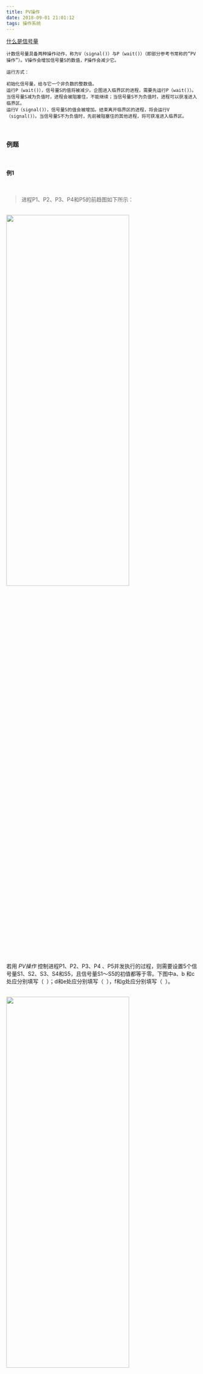 ```yaml
---
title: PV操作
date: 2018-09-01 21:01:12
tags: 操作系统
---
```




[什么是信号量](https://mp.weixin.qq.com/s/Pc9iWLvW7kfP-19QnaYYVA)


```
计数信号量具备两种操作动作，称为V（signal()）与P（wait()）（即部分参考书常称的“PV操作”）。V操作会增加信号量S的数值，P操作会减少它。

运行方式：

初始化信号量，给与它一个非负数的整数值。
运行P（wait()），信号量S的值将被减少。企图进入临界区的进程，需要先运行P（wait()）。当信号量S减为负值时，进程会被阻塞住，不能继续；当信号量S不为负值时，进程可以获准进入临界区。
运行V（signal()），信号量S的值会被增加。结束离开临界区的进程，将会运行V（signal()）。当信号量S不为负值时，先前被阻塞住的其他进程，将可获准进入临界区。
```

<br>

### 例题

<br>



#### 例1

<br>


> 进程P1、P2、P3、P4和P5的前趋图如下所示：

<br>


<img src="PV操作/0.png" width = 80% height = 50% />

<br>

若用 *PV操作* 控制进程P1、P2、P3、P4 、P5并发执行的过程，则需要设置5个信号量S1、S2、S3、S4和S5，且信号量S1～S5的初值都等于零。下图中a、b 和c处应分别填写（ &nbsp;）；d和e处应分别填写（ &nbsp;），f和g处应分别填写（ &nbsp;）。

<br>


<img src="PV操作/1.png" width = 80% height = 50% />



<br>


问题1选项

<br> A.V（S1）、P（S1）和V（S2）V（S3）&nbsp;
<br> B.P（S1）、V（S1）和V（S2）V（S3）&nbsp;
<br> C.V（S1）、V（S2）和P（S1）V（S3）&nbsp;
<br> D.P（S1）、V（S2）和V（S1）V（S3）&nbsp;


<br>

问题2选项

<br> A.V（S2）和P（S4）&nbsp;
<br> B.P（S2）和V（S4）&nbsp;
<br> C.P（S2）和P（S4）&nbsp;
<br> D.V（S2）和V（S4）&nbsp;


<br>


问题3选项

<br> A.P（S3）和V（S4）V（S5）&nbsp;
<br> B.V（S3）和P（S4）P（S5）&nbsp;
<br> C.P（S3）和P（S4）P（S5）&nbsp;
<br> D.V（S3）和V（S4）V（S5）&nbsp;

<br>


解:

<div> 空 (1) 的正确的选项为 A 。


根据前驱图，$P_1$进程执行完需要通知$P_2$进程，故需要利用$V(S_1)$操作通知$P_2$进程，所以空 a 应填$V(S_1)$;

<br>


$P_2$ 进程需要等待$P_1$进程的结果，故需要利用 $P(S_1)$ 操作测试 $P_1$ 进程是否运行完，所以空 b 应填 $P(S_1)$;

<br>

又由于$P_2$进程运行结束需要利用$V(S_2)$、$V(S_3)$操作分别通知$P_3$、$P_4$进程，所以空 c应填 $V(S_2)$、$V(S_3)$。<br></div>





---


<br>



#### 例1-2

<br>


> 进程P1、P2、P3、P4和P5的前趋图如下所示：

<br>

<img src="PV操作/2.png" width = 80% height = 50% />

<br>

用 *PV操作* 控制这5个进程的同步与互斥的程序如下，程序中的空①和空②处应分别为（&nbsp; ），空③和空④处应分别为（&nbsp; ），空⑤和空⑥处应分别为（&nbsp; ）。

<img src="PV操作/2-1.png" width = 80% height = 50% />


<br>


问题1选项

A.V (S1）和P(S2）P (S3)）&nbsp;
B.P(S1）和V(S1）V (S2)）&nbsp;
C.V (S1）和V (S2）V (S3)）&nbsp;
D.P (S1）和V(S1）P (S2)）&nbsp;


<br>


问题2选项

 A.V (S4）V (S5）和P(S3)&nbsp;
 B.V (S3) V (S4）和V(S5)&nbsp;
 C.P (S4）和P (S5）V (S5)&nbsp;
 D.P(S4）和P(S5) V (S4)&nbsp;


<br>


问题3选项

A.P (S6）和P (S5） V (S6)&nbsp;
B.V (S5）和V (S5) V (S6)&nbsp;
C.P (S6）和P (S5）P (S6)&nbsp;
D.V (S6）和P (S5) P(S6)&nbsp;

<br>


解:

根据前驱图，P1进程运行完需要利用V操作V(S1）通知P2进程，所以空①应填 V (S1)。P2进程运行完需要利用V操作V(S2)、V(S3）分别通知P3、P4进程，所以空②应填V (S2） V (S3）。<br>

根据前驱图，P3进程运行完需要利用V操作V(S4)、V(S5）分别通知P4、P5 进程，故空③应为填写V(S4）V(S5)。P4需要等待P2和P5进程的通知，需要执行2个Р操作，由于P4进程的程序中执行前有1个Р操作P(S4)，故空④应为填写P(S3)。<br>


根据前驱图，P4进程执行完需要通知P5进程，故P4进程应该执行1个V操作，即空⑤应填V(S6)。P5进程运行前需要等待P3和P4进程的通知，需要执行2个Р操作，故空⑥应填写P(S5）和P(S6)。<br>


根据上述分析，用PV操作控制这6个进程的同步与互斥的程序如下：


<img src="PV操作/2-2.png" width = 80% height = 50% />

<br>



---


<br>



#### 例1-3

<br>


> 进程P1、P2、P3、P4、P5的前趋图如下：

<img src="PV操作/3.jpg" width = 90% height = 50% />



若用PV操作控制进程并发执行的过程，则需要设置4个信号量S1、S2、S3和S4，且信号量初值都等于零。下图中a和b应分别填写( )，c和d应分别填写( )，e和f应分别填写( )。

<br>

<img src="PV操作/3-1.jpg" width = 90% height = 50% />

<br>

A．P(S1)和P(S2)</p><p>B．P(S1)和V(S2)</p><p>C．V(S1)和V(S2)</p><p>D．V(S1)和P(S2)</p></div>


<br>





<br>



---


<br>



#### 例1-4

<br>




> 进程P1、P2、P3、P4和P5的前趋图如下：


<br>

<img src="PV操作/4.png" width = 90% height = 50% />

<br>

若用PV操作控制进程P1～P5并发执行的过程，则需要设置6个信号S1、S2、S3、S4、S5和S6，且信号量S1-S6的初值都等于零。下图中a和b处应分别填写（ &nbsp;）；c和d处应分别填写（ &nbsp;），e和f处应分别填写（ &nbsp;）。

<br>


<img src="PV操作/4-1.png" width = 90% height = 50% />

<br>

<div class="p2">
问题1选项
<br> A. P（S1）P（S2）和P（S3）P（S4）
<br> B. P（S1）V（S2）和P（S2）V（S1）
<br> C. V（S1）V（S2）和V（S3）V（S4）
<br> D. P（S1）P（S2）和V（S1）V（S2）
<br>
</div>

<br>

<div class="p2">
问题2选项
<br> A. P（S1）P（S2）和V（S3）V（S4）
<br> B. P（S1）P（S3）和V（S5）V（S6）
<br> C. V（S1）V（S2）和P（S3）P（S4）
<br> D. P（S1）V（S3）和P（S2）V（S4）
<br>
</div>

<br>



解:



本题主要考查用PV操作控制进程的并发执行。首先我们需要弄清楚前驱图中给出的各进制的执行顺序。从图中我们不难看出进程P1和P2没有前驱，也就是可以首先并发执行，而进程P3的前驱是P1和P2，P4的前驱是P1和P3，P5的前驱是P2和P3。那么怎么理解前驱呢？其实前驱就是指只有在前驱进程完成后，该进程才能开始执行


&nbsp; 在本题的前驱图中我们不难看出，有6条路径，分别是P1-&gt;P3，P1-&gt;P4，P2-&gt;P3，P2-&gt;P5，P3-&gt;P4，P3-&gt;P5。而且题目也告诉我们分别有6初值为0个信号量（S1-S6），要我们用PV操作来控制进程P1～P5的并发执行。这里我们就需要清楚P与V这两种操作。
<

	P原语的主要操作是：
<div>
	（1）信号量（sem）减1； 　　</div>
<div>
	（2）若相减结果大于等于零，则进程继续执行； 　　</div>
<div>
	（3）若相减结果小于零，则阻塞一个在该信号量上的进程，然后再返回原进程继续执行或转进程调度。</div>

<br>

<div>
	V原语的主要操作是： 　　</div>
<div>
	（1）信号量（sem）加1； 　　</div>
<div>
	（2）若相加结果大于零，则进程继续执行； 　　</div>
<div>
	（3）若相加结果小于或等于零，则唤醒一阻塞在该信号量上的进程，然后再返回原进程继续执行或转进程调度。</div>
<div>

<br>
	&nbsp; 总而言之，进行P操作的主要目的是阻塞某信号量上的进程，而进行V操作的主要目的是唤醒某信号量上的进程。</div>
<div>
	&nbsp; 下面我们具体来求解这个题目。a空处，是在进程P1执行完成以后，那么根据题目的前驱图我们可以知道，这个时候它应该唤醒它的后继进程P3和P4，因此需要执行两个V操作，同样的道路，b空处也需要执行两个V操作，因此可以知道第一空答案选C。</div>

<br>

<div>
	&nbsp; 至于C空处，它是在进程P3执行前进行的处理。根据前驱的意义，我们可以知道执行P3要在P1和P2完成后，因此这个时候，它首先需要判断P1和P2进程是否完成，如何它们完成的话，会分别执行唤醒P3的V操作（换句话说就是会给相应的信号量进行加1操作），那么这个时候我们也可以通过同样的信号量来判断，即对相应的信号量进行减1操作，判断它是否大于0，如果大于等于0，则执行P3，也就是需要P操作。从题目给出的答案来看，这两个信号量应该分别是S1和S3。那么执行完P3后，它也需要唤醒它的后继进程P4和P5，因此需要执行两个V操作，因此D空处应该是两个V操作。综上所述，我们可以知道第二空的答案选B。</div>

<br>

<div>
	&nbsp; 分析到这里后，第三空的答案应该就很明显了，P4和P5进程在执行前，都需要做与P3进程执行前一样的判断，因此都需要进行两个P操作。所以本题答案选C。</div>
<br>

<div>
	&nbsp; 其实做这类题也不难，首先需要我们对PV操作要有一个透彻的理解，另外就是能分析出题目执行的逻辑关系。</div></div>
</div>



<br>


---


<br>



#### 例2

<br>

> 若用PV操作来管理相关临界区，且信号量的值总是在[-2，1]之间变化，则(　　)


<div style="font-size: 16px;">

<br> A.最多只有一个进程在相关临界区执行
<br> B.至少有两个进程在等待进入相关临界区
<br> C.相关临界区的个数最多2个
<br> D.竞争相关临界区执行权的进程最多2个
<br>
</div>


解:

<p>本题考查进程管理-进程同步。相关临界区：指并发进程中涉及到相同变量的那些临界区。对于若干个并发进程共享某一变量的相关临界区的管理有三个要求：（1）一次最多一个进程能够进入临界区；（2）不能让一个进程无限制地在临界区执行；（3）不能强迫一个进程无限制地等待进入它的临界区。

若用PV操作来管理相关临界区，且信号量的值总是在[-2，1]之间变化，则最多只有一个进程在相关临界区执行。故本题选A。</p>


<br>


---


<br>


#### 2-2

<br>

> <div style="font-size: 16px;" class="re-render" data-html="<p>临界区是（）。</p>"><p>临界区是（）。</p></div>


<div style="font-size: 16px;">

<br> A.一段共享数据区
<br> B.一个缓冲区
<br> C.一段程序
<br> D.一个同步机制
<br>
</div>

解:


<p>本题考查进程管理-进程同步。临界区指的是一个访问共用资源（例如：共用设备或是共用存储器）的程序片段，而这些共用资源又无法同时被多个线程访问的特性。当有线程进入临界区段时，其他线程或是进程必须等待（例如：bounded waiting等待法），有一些同步的机制必须在临界区段的进入点与离开点实现，以确保这些共用资源是被互斥获得使用。故本题选C。</p>






---

<br>

参考:



[软件设计师：第五章：操作系统考点总结](https://blog.csdn.net/weixin_43823808/article/details/108254765)




> 前趋图(Precedence Graph) 是一个有向无环图，记为：→={（P<sub>i</sub>，P<sub>j</sub>&nbsp;）|P<sub>i</sub><span style="font-size: 12px;">&nbsp; &nbsp;</span>must complete before &nbsp;P<sub>j</sub>&nbsp; may strat}。假设系统中进程P={P<sub>1，</sub>P<sub>2，</sub>P<sub>3，</sub>P<sub>4，</sub>P<sub>5，</sub>P<sub>6，</sub>P<sub>7，</sub>P<sub>8</sub>}，且进程的前驱图如下：<br>





<img src="PV操作/5.png" width = 80% height = 50% />


那么前驱图可记为：（ &nbsp;）。



问题1选项
<br> A.→={（P
<sub>2</sub>,P
<sub>1</sub>）,（P
<sub>3</sub>,P
<sub>1</sub>）,（P
<sub>4</sub>,P
<sub>1</sub>）,（P
<sub>6</sub>,P
<sub>4</sub>）,（P
<sub>7</sub>,P
<sub>5</sub>）,（P
<sub>7</sub>,P
<sub>6</sub>）,（P
<sub>8</sub>,P
<sub>7</sub>）}
<br> B.→={（P
<sub>1</sub>,P
<sub>2</sub>）,（P
<sub>1</sub>,P
<sub>3</sub>）,（P
<sub>1</sub>,P
<sub>4</sub>）,（P
<sub>2</sub>,P
<sub>5</sub>）,（P
<sub>5</sub>,P
<sub>7</sub>）,（P
<sub>6</sub>,P
<sub>7</sub>）,（P
<sub>7</sub>,P
<sub>8</sub>）}
<br> C.→={（P
<sub>1</sub>,P
<sub>2</sub>）,（P
<sub>1</sub>,P
<sub>3</sub>）,（P
<sub>1</sub>,P
<sub>4</sub>）,（P
<sub>2</sub>,P
<sub>5</sub>）,（P
<sub>3</sub>,P
<sub>5</sub>）,（P
<sub>4</sub>,P
<sub>6</sub>）,（P
<sub>5</sub>,P
<sub>7</sub>）,（P
<sub>6</sub>,P
<sub>7</sub>）,（P
<sub>7</sub>,P
<sub>8</sub>）}
<br> D.→={（P
<sub>2</sub>,P
<sub>1</sub>）,（P
<sub>3</sub>,P
<sub>1</sub>）,（P
<sub>4</sub>,P
<sub>1</sub>）,（P
<sub>5</sub>,P
<sub>2</sub>）,（P
<sub>5</sub>,P
<sub>3</sub>）,（P
<sub>6</sub>,P
<sub>4</sub>）,（P
<sub>7</sub>,P
<sub>5</sub>）, （P
<sub>7</sub>,P
<sub>6</sub>）,（P
<sub>8</sub>,P
<sub>7</sub>）}
<br>

<br>


解:

<div style="font-size: 16px;" id="answer">本题考查前趋图，该图的标记方法是将图中各条边的起始记录好，以便描述这个图。以本题的图为例，由于P<sub>1</sub>有箭头指向P<sub>2</sub>，所以有（P<sub>1</sub>，P<sub>2</sub>），又由于P<sub>1</sub>有指向P<sub>3</sub>的箭头，所以有（P<sub>1</sub>，P<sub>3</sub>）依次类推可得到完整的集合与C选项一致。</div>


<br>


---


<br>

